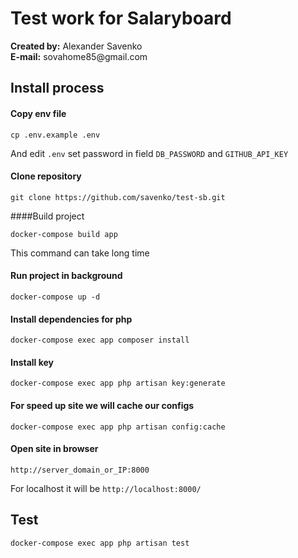# Test work for Salaryboard

<p>
<strong>Created by:</strong> Alexander Savenko<br/>
<strong>E-mail:</strong> sovahome85@gmail.com
</p>

## Install process

#### Copy env file
```
cp .env.example .env
```
And edit `.env` set password in field ``DB_PASSWORD`` and ``GITHUB_API_KEY``
#### Clone repository
```
git clone https://github.com/savenko/test-sb.git
```
####Build project
````
docker-compose build app
````
This command can take long time

#### Run project in background

```
docker-compose up -d
```

#### Install dependencies for php
```
docker-compose exec app composer install
```

#### Install key
```
docker-compose exec app php artisan key:generate
```

#### For speed up site we will cache our configs
```
docker-compose exec app php artisan config:cache
```

#### Open site in browser

```
http://server_domain_or_IP:8000
```
For localhost it will be ``http://localhost:8000/``

## Test
``
docker-compose exec app php artisan test
``

